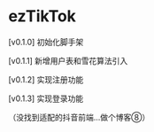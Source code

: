# ezTikTok
[v0.1.0] 初始化脚手架

[v0.1.1] 新增用户表和雪花算法引入

[v0.1.2] 实现注册功能

[v0.1.3] 实现登录功能

（没找到适配的抖音前端...做个博客⑧）